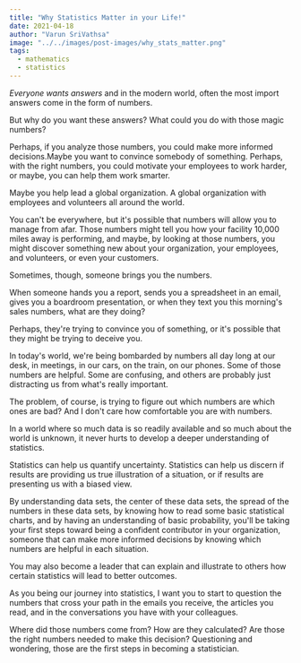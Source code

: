 ```yaml
---
title: "Why Statistics Matter in your Life!"
date: 2021-04-18
author: "Varun SriVathsa"
image: "../../images/post-images/why_stats_matter.png"
tags:
  - mathematics
  - statistics
---
```


_Everyone wants answers_ and in the modern world, often the most import answers come in the form of numbers.

But why do you want these answers? What could you do with those magic numbers?

Perhaps, if you analyze those numbers, you could make more informed decisions.Maybe you want to convince somebody of something. Perhaps, with the right numbers, you could motivate your employees to work harder, or maybe, you can help them work smarter.

Maybe you help lead a global organization. A global organization with employees and volunteers all around the world.

You can't be everywhere, but it's possible that numbers will allow you to manage from afar. Those numbers might tell you how your facility 10,000 miles away is performing, and maybe, by looking at those numbers, you might discover something new about your organization, your employees, and volunteers, or even your customers.

Sometimes, though, someone brings you the numbers.

When someone hands you a report, sends you a spreadsheet in an email, gives you a boardroom presentation, or when they text you this morning's sales numbers, what are they doing?

Perhaps, they're trying to convince you of something, or it's possible that they might be trying to deceive you.

In today's world, we're being bombarded by numbers all day long at our desk, in meetings, in our cars, on the train, on our phones. Some of those numbers are helpful. Some are confusing, and others are probably just distracting us from what's really important.

The problem, of course, is trying to figure out which numbers are which ones are bad? And I don't care how comfortable you are with numbers.

In a world where so much data is so readily available and so much about the world is unknown, it never hurts to develop a deeper understanding of statistics.

Statistics can help us quantify uncertainty. Statistics can help us discern if results are providing us true illustration of a situation, or if results are presenting us with a biased view.

By understanding data sets, the center of these data sets, the spread of the numbers in these data sets, by knowing how to read some basic statistical charts, and by having an understanding of basic probability, you'll be taking your first steps toward being a confident contributor in your organization, someone that can make more informed decisions by knowing which numbers are helpful in each situation.

You may also become a leader that can explain and illustrate to others how certain statistics will lead to better outcomes.

As you being our journey into statistics, I want you to start to question the numbers that cross your path in the emails you receive, the articles you read, and in the conversations you have with your colleagues.

Where did those numbers come from? How are they calculated? Are those the right numbers needed to make this decision? Questioning and wondering, those are the first steps in becoming a statistician.
